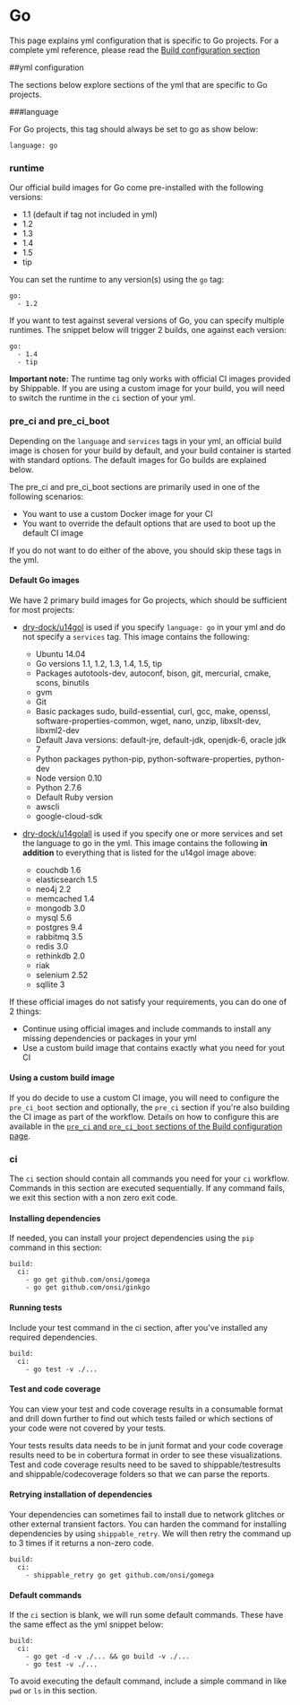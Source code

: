 
# Go
This page explains yml configuration that is specific to Go projects. For a complete yml reference, please read the [Build configuration section](../shippableyml.md)

##yml configuration

The sections below explore sections of the yml that are specific to Go projects. 


###language 


For Go projects, this tag should always be set to go as show below:

```
language: go
```

### runtime
Our official build images for Go come pre-installed with the following versions:

* 1.1 (default if tag not included in yml)
* 1.2
* 1.3
* 1.4
* 1.5
* tip

You can set the runtime to any version(s) using the `go` tag:

```
go:
  - 1.2
```

If you want to test against several versions of Go, you can specify multiple runtimes. The snippet below will trigger 2 builds, one against each version:

```
go:
  - 1.4
  - tip
```

**Important note:** The runtime tag only works with official CI images provided by Shippable. If you are using a custom image for your build, you will need to switch the runtime in the `ci` section of your yml.

### pre_ci and pre_ci_boot

Depending on the `language` and `services` tags in your yml, an official build image is chosen for your build by default, and your build container is started with standard options. The default images for Go builds are explained below.

The pre_ci and pre_ci_boot sections are primarily used in one of the following scenarios:

* You want to use a custom Docker image for your CI 
* You want to override the default options that are used to boot up the default CI image

If you do not want to do either of the above, you should skip these tags in the yml.

#### Default Go images
We have 2 primary build images for Go projects, which should be sufficient for most projects: 

* [dry-dock/u14gol](https://github.com/dry-dock/u14gol) is used if you specify `language: go` in your yml and do not specify a `services` tag. This image contains the following:
	
	* Ubuntu 14.04
	* Go versions 1.1, 1.2, 1.3, 1.4, 1.5, tip
	* Packages autotools-dev, autoconf, bison, git, mercurial, cmake, scons, binutils
	* gvm
	* Git
	* Basic packages sudo, build-essential, curl, gcc, make, openssl, software-properties-common, wget, nano, unzip, libxslt-dev, libxml2-dev
	* Default Java versions: default-jre, default-jdk, openjdk-6, oracle jdk 7  
	* Python packages python-pip, python-software-properties, python-dev
	* Node version 0.10 
	* Python 2.7.6
	* Default Ruby version 
	* awscli
	* google-cloud-sdk 

* [dry-dock/u14golall](https://github.com/dry-dock/u14golall) is used if you specify one or more services and set the language to go in the yml. This image contains the following **in addition** to everything that is listed for the u14gol image above:

	* couchdb 1.6
	* elasticsearch 1.5
	* neo4j 2.2
	* memcached 1.4
	* mongodb 3.0
	* mysql 5.6
	* postgres 9.4
	* rabbitmq 3.5
	* redis 3.0
	* rethinkdb 2.0
	* riak
	* selenium 2.52
	* sqllite 3


If these official images do not satisfy your requirements, you can do one of 2 things:

- Continue using official images and include commands to install any missing dependencies or packages in your yml
- Use a custom build image that contains exactly what you need for yout CI
	
#### Using a custom build image
If you do decide to use a custom CI image, you will need to configure the `pre_ci_boot` section and optionally, the `pre_ci` section if you're also building the CI image as part of the workflow. Details on how to configure this are available in the [`pre_ci` and `pre_ci_boot` sections of the Build configuration page](../shippableyml.md#build). 

### ci
The `ci` section should contain all commands you need for your `ci` workflow. Commands in this section are executed sequentially. If any command fails, we exit this section with a non zero exit code.

#### Installing dependencies
If needed, you can install your project dependencies using the `pip` command in this section:

```
build:
  ci:
    - go get github.com/onsi/gomega
    - go get github.com/onsi/ginkgo
```

#### Running tests
Include your test command in the ci section, after you've installed any required dependencies.

```
build:
  ci:
    - go test -v ./...
```

#### Test and code coverage
You can view your test and code coverage results in a consumable format and drill down further to find out which tests failed or which sections of your code were not covered by your tests.

Your tests results data needs to be in junit format and your code coverage results need to be in cobertura format in order to see these visualizations. Test and code coverage results need to be saved to shippable/testresults and shippable/codecoverage folders so that we can parse the reports.


#### Retrying installation of dependencies
Your dependencies can sometimes fail to install due to network glitches or other external transient factors. You can harden the command for installing dependencies by using `shippable_retry`. We will then retry the command up to 3 times if it returns a non-zero code.


```
build:
  ci:
    - shippable_retry go get github.com/onsi/gomega
```

#### Default commands

If the `ci` section is blank, we will run some default commands. These have the same effect as the yml snippet below:

```
build:
  ci:
    - go get -d -v ./... && go build -v ./...
    - go test -v ./...
```

To avoid executing the default command, include a simple command in like `pwd` or `ls` in this section.






